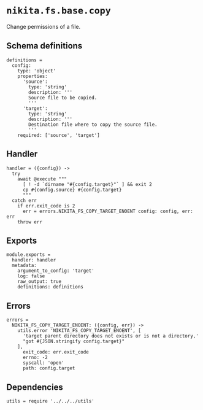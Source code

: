 
# `nikita.fs.base.copy`

Change permissions of a file.

## Schema definitions

    definitions =
      config:
        type: 'object'
        properties:
          'source':
            type: 'string'
            description: '''
            Source file to be copied.
            '''
          'target':
            type: 'string'
            description: '''
            Destination file where to copy the source file.
            '''
        required: ['source', 'target']

## Handler

    handler = ({config}) ->
      try
        await @execute """
          [ ! -d `dirname "#{config.target}"` ] && exit 2
          cp #{config.source} #{config.target}
          """
      catch err
        if err.exit_code is 2
          err = errors.NIKITA_FS_COPY_TARGET_ENOENT config: config, err: err
        throw err

## Exports

    module.exports =
      handler: handler
      metadata:
        argument_to_config: 'target'
        log: false
        raw_output: true
        definitions: definitions

## Errors

    errors =
      NIKITA_FS_COPY_TARGET_ENOENT: ({config, err}) ->
        utils.error 'NIKITA_FS_COPY_TARGET_ENOENT', [
          'target parent directory does not exists or is not a directory,'
          "got #{JSON.stringify config.target}"
        ],
          exit_code: err.exit_code
          errno: -2
          syscall: 'open'
          path: config.target

## Dependencies

    utils = require '../../../utils'
